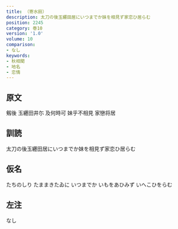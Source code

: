 ```yaml
---
title: （寄水田）
description: 太刀の後玉纒田居にいつまでか妹を相見ず家恋ひ居らむ
position: 2245
category: 巻10
version: '1.0'
volume: 10
comparison:
- なし
keywords:
- 秋相聞
- 地名
- 恋情
---
```


## 原文

剱後 玉纒田井尓 及何時可 妹乎不相見 家戀将居

## 訓読

太刀の後玉纒田居にいつまでか妹を相見ず家恋ひ居らむ

## 仮名

たちのしり たままきたゐに いつまでか いもをあひみず いへこひをらむ

## 左注

なし
